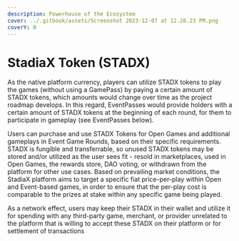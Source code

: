 ```yaml
---
description: Powerhouse of the Ecosystem
cover: ../.gitbook/assets/Screenshot 2023-12-07 at 12.26.23 PM.png
coverY: 0
---
```


# StadiaX Token (STADX)

As the native platform currency, players can utilize STADX tokens to play the games (without using a GamePass) by paying a certain amount of STADX tokens, which amounts would change over time as the project roadmap develops. In this regard, EventPasses would provide holders with a certain amount of STADX tokens at the beginning of each round, for them to participate in gameplay (see EventPasses below).

Users can purchase and use STADX Tokens for Open Games and additional gameplays in Event Game Rounds, based on their specific requirements. STADX is fungible and transferrable, so unused STADX tokens may be stored and/or utilized as the user sees fit - resold in marketplaces, used in Open Games, the rewards store, DAO voting, or withdrawn from the platform for other use cases. Based on prevailing market conditions, the StadiaX platform aims to target a specific fiat price-per-play within Open and Event-based games, in order to ensure that the per-play cost is comparable to the prizes at stake within any specific game being played.

As a network effect, users may keep their STADX in their wallet and utilize it for spending with any third-party game, merchant, or provider unrelated to the platform that is willing to accept these STADX on their platform or for settlement of transactions
